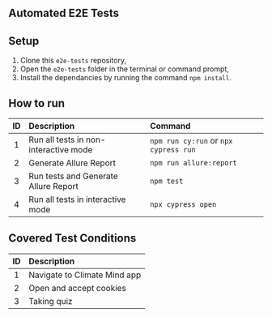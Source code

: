## Automated E2E Tests

## Setup
1. Clone this `e2e-tests` repository,
2. Open the `e2e-tests` folder in the terminal or command prompt,
3. Install the dependancies by running the command `npm install`.

## How to run
|ID|Description| Command |
| :---: | :--- | :--- |
|1|Run all tests in non-interactive mode|`npm run cy:run` or `npx cypress run`|
|2|Generate Allure Report|`npm run allure:report`|
|3|Run tests and Generate Allure Report|`npm test`|
|4|Run all tests in interactive mode|`npx cypress open`|

## Covered Test Conditions
|ID|Description|
| :---: | :--- |
|1|Navigate to Climate Mind app|<br>
|2|Open and accept cookies|<br>
|3|Taking quiz|<br>
